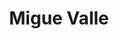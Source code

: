 ---
layout: profile
title: Migue Valle
pic: /assets/img/profiles/miguevalle.jpeg
badges: [/assets/img/badges/madrid.png, /assets/img/badges/tottenham.png]
description: Socio 934,832 del Real Madrid C.F.
twitter: https://twitter.com/miguevalle
mail: mailto:miguevalle95@gmail.com
---